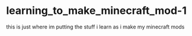 # learning_to_make_minecraft_mod-1
this is just where im putting the stuff i learn as i make my minecraft mods
